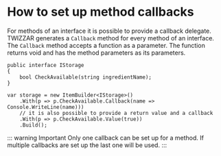 # How to set up method callbacks
For methods of an interface it is possible to provide a callback delegate. TWIZZAR generates a `Callback` method for every method of an interface. The `Callback` method accepts a function as a parameter. The function returns void and has the method parameters as its parameters.
```c#{7}
public interface IStorage
{
    bool CheckAvailable(string ingredientName);
}

var storage = new ItemBuilder<IStorage>()
    .With(p => p.CheckAvailable.Callback(name => Console.WriteLine(name)))
    // it is also possible to provide a return value and a callback
    .With(p => p.CheckAvailable.Value(true))
    .Build();
```

::: warning Important
Only one callback can be set up for a method. If multiple callbacks are set up the last one will be used.
:::
